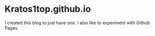 # Kratos1top.github.io

I created this blog to just have one. I also like to experiment with Github Pages.
